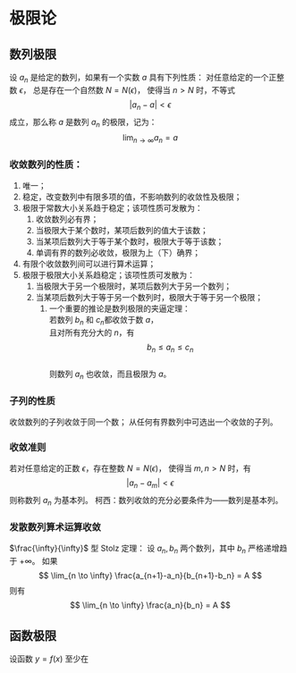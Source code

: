 # 极限论

## 数列极限

设 ${a_n}$ 是给定的数列，如果有一个实数 $a$ 具有下列性质：
对任意给定的一个正整数 $\epsilon$，
总是存在一个自然数 $N = N(\epsilon)$，
使得当 $n > N$ 时，不等式
$$
\lvert a_n - a \rvert < \epsilon
$$
成立，那么称 $a$ 是数列 ${a_n}$ 的极限，记为：
$$
\lim_{n\to\infty}a_n=a
$$

### 收敛数列的性质：

1. 唯一；
2. 稳定，改变数列中有限多项的值，不影响数列的收敛性及极限；
3. 极限于常数大小关系趋于稳定；该项性质可发散为：
    1. 收敛数列必有界；
    2. 当极限大于某个数时，某项后数列的值大于该数；
    3. 当某项后数列大于等于某个数时，极限大于等于该数；
    4. 单调有界的数列必收敛，极限为上（下）确界；
4. 有限个收敛数列间可以进行算术运算；
5. 极限于极限大小关系趋稳定；该项性质可发散为：
    1. 当极限大于另一个极限时，某项后数列大于另一个数列；
    2. 当某项后数列大于等于另一个数列时，极限大于等于另一个极限；
        1. 一个重要的推论是数列极限的夹逼定理：  
        若数列 ${b_n}$ 和 ${c_n}$都收敛于数 $a$，  
        且对所有充分大的 $n$，有  
        $$  
        b_n \leq a_n \leq c_n
        $$  
        则数列 ${a_n}$ 也收敛，而且极限为 $a$。

### 子列的性质

收敛数列的子列收敛于同一个数；
从任何有界数列中可选出一个收敛的子列。

### 收敛准则

若对任意给定的正数 $\epsilon$，存在整数 $N=N(\epsilon)$，
使得当 $m,n>N$ 时，有
$$
\lvert a_n - a_m \rvert < \epsilon
$$
则称数列 $a_n$ 为基本列。
柯西：数列收敛的充分必要条件为——数列是基本列。

### 发散数列算术运算收敛

$\frac{\infty}{\infty}$ 型 Stolz 定理：
设 ${a_n},{b_n}$ 两个数列，其中 ${b_n}$ 严格递增趋于 $+\infty$。
如果
$$
\lim_{n \to \infty} \frac{a_{n+1}-a_n}{b_{n+1}-b_n} = A
$$
则有
$$
\lim_{n \to \infty} \frac{a_n}{b_n} = A
$$

## 函数极限

设函数 $y=f(x)$ 至少在 
